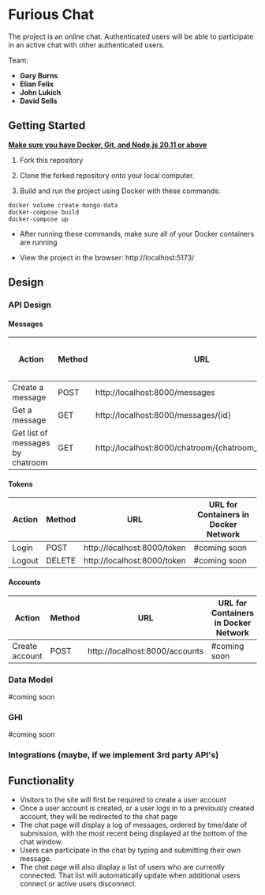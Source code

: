 # Furious Chat

The project is an online chat.  Authenticated users will be able to participate in an active chat with other authenticated users.

Team:

- **Gary Burns**
- **Elian Felix**
- **John Lukich**
- **David Sells**

## Getting Started

<ins>**Make sure you have Docker, Git, and Node.js 20.11 or above**</ins>

1. Fork this repository

2. Clone the forked repository onto your local computer.

3. Build and run the project using Docker with these commands:

```
docker volume create mongo-data
docker-compose build
docker-compose up
```

- After running these commands, make sure all of your Docker containers are running

- View the project in the browser: http://localhost:5173/

## Design

### API Design

#### Messages

| Action | Method | URL | URL for Containers in Docker Network |
| -- |  -- | -- | -- |
| Create a message | POST | http://localhost:8000/messages | #coming soon
| Get a message | GET | http://localhost:8000/messages/{id} | #coming soon
| Get list of messages by chatroom | GET | http://localhost:8000/chatroom/{chatroom_id}/messages | #coming soon

#### Tokens

| Action | Method | URL | URL for Containers in Docker Network |
| -- |  -- | -- | -- |
| Login | POST | http://localhost:8000/token | #coming soon
| Logout | DELETE | http://localhost:8000/token | #coming soon

#### Accounts

| Action | Method | URL | URL for Containers in Docker Network |
| -- |  -- | -- | -- |
| Create account | POST | http://localhost:8000/accounts | #coming soon

### Data Model

#coming soon

### GHI

#coming soon

### Integrations (maybe, if we implement 3rd party API's)

## Functionality

- Visitors to the site will first be required to create a user account
- Once a user account is created, or a user logs in to a previously created account, they will be redirected to the chat page
- The chat page will display a log of messages, ordered by time/date of submission, with the most recent being displayed at the bottom of the chat window.
- Users can participate in the chat by typing and submitting their own message.
- The chat page will also display a list of users who are currently connected.  That list will automatically update when additional users connect or active users disconnect.